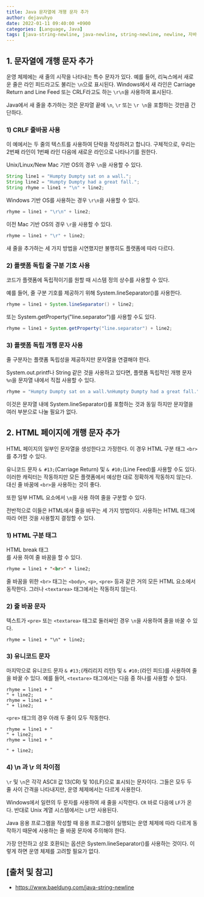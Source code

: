 ```yaml
---
title: Java 문자열에 개행 문자 추가
author: dejavuhyo
date: 2022-01-11 09:40:00 +0900
categories: [Language, Java]
tags: [java-string-newline, java-newline, string-newline, newline, 자바-개행-문자, 개행-문자, 개행, 줄바꿈]
---
```


## 1. 문자열에 개행 문자 추가
운영 체제에는 새 줄의 시작을 나타내는 특수 문자가 있다. 예를 들어, 리눅스에서 새로운 줄은 라인 피드라고도 불리는 ```\n```으로 표시된다. Windows에서 새 라인은 Carriage Return and Line Feed 또는 CRLF라고도 하는 ```\r\n```을 사용하여 표시된다.

Java에서 새 줄을 추가하는 것은 문자열 끝에 ```\n```, ```\r``` 또는 ```\r \n```을 포함하는 것만큼 간단하다.

### 1) CRLF 줄바꿈 사용
이 예에서는 두 줄의 텍스트를 사용하여 단락을 작성하려고 합니다. 구체적으로, 우리는 2번째 라인이 1번째 라인 다음에 새로운 라인으로 나타나기를 원한다.

Unix/Linux/New Mac 기반 OS의 경우 ```\n```을 사용할 수 있다.

```java
String line1 = "Humpty Dumpty sat on a wall.";
String line2 = "Humpty Dumpty had a great fall.";
String rhyme = line1 + "\n" + line2;
```

Windows 기반 OS를 사용하는 경우 ```\r\n```을 사용할 수 있다.

```java
rhyme = line1 + "\r\n" + line2;
```

이전 Mac 기반 OS의 경우 ```\r```을 사용할 수 있다.

```java
rhyme = line1 + "\r" + line2;
```

새 줄을 추가하는 세 가지 방법을 시연했지만 불행히도 플랫폼에 따라 다르다.

### 2) 플랫폼 독립 줄 구분 기호 사용
코드가 플랫폼에 독립적이기를 원할 때 시스템 정의 상수를 사용할 수 있다.

예를 들어, 줄 구분 기호를 제공하기 위해 System.lineSeparator()를 사용한다.

```java
rhyme = line1 + System.lineSeparator() + line2;
```

또는 System.getProperty("line.separator")를 사용할 수도 있다.

```java
rhyme = line1 + System.getProperty("line.separator") + line2;
```

### 3) 플랫폼 독립 개행 문자 사용
줄 구분자는 플랫폼 독립성을 제공하지만 문자열을 연결해야 한다.

System.out.printf나 String 같은 것을 사용하고 있다면, 플랫폼 독립적인 개행 문자 ```%n```을 문자열 내에서 직접 사용할 수 있다.

```java
rhyme = "Humpty Dumpty sat on a wall.%nHumpty Dumpty had a great fall.";
```

이것은 문자열 내에 System.lineSeparator()를 포함하는 것과 동일 하지만 문자열을 여러 부분으로 나눌 필요가 없다.

## 2. HTML 페이지에 개행 문자 추가
HTML 페이지의 일부인 문자열을 생성한다고 가정한다. 이 경우 HTML 구분 태그 ```<br>```를 추가할 수 있다.

유니코드 문자 ```& #13;```(Carriage Return) 및 ```& #10;```(Line Feed)를 사용할 수도 있다. 이러한 캐릭터는 작동하지만 모든 플랫폼에서 예상한 대로 정확하게 작동하지 않는다. 대신 줄 바꿈에 ```<br>```을 사용하는 것이 좋다.

또한 일부 HTML 요소에서 ```\n```을 사용 하여 줄을 구분할 수 있다.

전반적으로 이들은 HTML에서 줄을 바꾸는 세 가지 방법이다. 사용하는 HTML 태그에 따라 어떤 것을 사용할지 결정할 수 있다.

### 1) HTML 구분 태그
HTML break 태그 <br>를 사용 하여 줄 바꿈을 할 수 있다.

```html
rhyme = line1 + "<br>" + line2;
```

줄 바꿈을 위한 ```<br>``` 태그는 ```<body>```, ```<p>```, ```<pre>``` 등과 같은 거의 모든 HTML 요소에서 동작한다. 그러나 ```<textarea>``` 태그에서는 작동하지 않는다.

### 2) 줄 바꿈 문자
텍스트가 ```<pre>``` 또는 ```<textarea>``` 태그로 둘러싸인 경우 ```\n```을 사용하여 줄을 바꿀 수 있다.

```text
rhyme = line1 + "\n" + line2;
```

### 3) 유니코드 문자
마지막으로 유니코드 문자 ```& #13;```(캐리리지 리턴) 및 ```& #10;```(라인 피드)를 사용하여 줄을 바꿀 수 있다. 예를 들어, ```<textare>``` 태그에서는 다음 중 하나를 사용할 수 있다.

```text
rhyme = line1 + "
" + line2;
rhyme = line1 + "
" + line2;
```

```<pre>``` 태그의 경우 아래 두 줄이 모두 작동한다.

```text
rhyme = line1 + "
" + line2;
rhyme = line1 + "

" + line2;
```

### 4) \n 과 \r 의 차이점
```\r``` 및 ```\n```은 각각 ASCII 값 13(CR) 및 10(LF)으로 표시되는 문자이다. 그들은 모두 두 줄 사이 간격을 나타내지만, 운영 체제에서는 다르게 사용한다.

Windows에서 일련의 두 문자를 사용하여 새 줄을 시작한다. ```CR``` 바로 다음에 ```LF```가 온다. 반대로 Unix 계열 시스템에서는 ```LF```만 사용된다.

Java 응용 프로그램을 작성할 때 응용 프로그램이 실행되는 운영 체제에 따라 다르게 동작하기 때문에 사용하는 줄 바꿈 문자에 주의해야 한다.

가장 안전하고 상호 호환되는 옵션은 System.lineSeparator()를 사용하는 것이다. 이렇게 하면 운영 체제를 고려할 필요가 없다.

## [출처 및 참고]
* <https://www.baeldung.com/java-string-newline>

